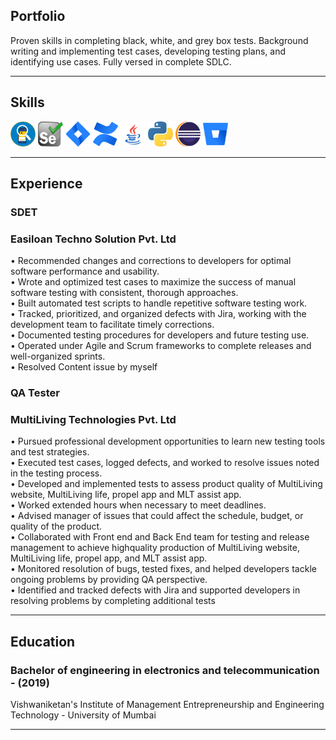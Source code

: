 <section>
   <h2 id="portfolio">Portfolio</h2>
   <p>Proven skills in completing black, white, and grey box tests. Background writing and implementing test cases, developing testing
      plans, and identifying use cases. Fully versed in complete SDLC.
   </p>
   <hr>
   <h2 id="skills">Skills</h2>
   <p align="left">
      <img src="Resource/clipart1542261.png" alt="Software-testing" width="40" height="40">
      <img src="Resource/selenium-logo.svg" alt="Selenium" width="40" height="40">
      <img src="Resource/icons8-jira.svg" alt="JIRA" width="40" height="40">
      <img src="Resource/confluence.png" alt="confluence" width="40" height="40">
      <img src="Resource/icons8-java.svg" alt="Java" width="40" height="40">
      <img src="Resource/Python_logo_icon.png" alt="Python" width="40" height="40">
      <img src="Resource/eclipse.svg" alt="Eclipse" width="40" height="40">
      <img src="Resource/bitbucket.png" alt="Bitbucket" width="40" height="40">
   </p>
   <hr>
   <h2 id="experience">Experience</h2>
   <h3 id="sdet"><strong>SDET</strong></h3>
   <h3 id="Easiloan">Easiloan Techno Solution Pvt. Ltd</h3>
   <p>• Recommended changes and corrections to developers for optimal software performance and
      usability.
      <br>• Wrote and optimized test cases to maximize the success of manual software testing with consistent,
      thorough approaches.
      <br>• Built automated test scripts to handle repetitive software testing work.
      <br>• Tracked, prioritized, and organized defects with Jira, working with the development team to facilitate
      timely corrections.
      <br>• Documented testing procedures for developers and future testing use.
      <br>• Operated under Agile and Scrum frameworks to complete releases and well-organized sprints.
      <br>• Resolved Content issue by myself
   </p>
   <h3 id="QA"><strong>QA Tester</strong></h3>
   <h3 id="MLT">MultiLiving Technologies Pvt. Ltd</h3>
   <p>• Pursued professional development opportunities to learn new testing tools and test strategies.
      <br>• Executed test cases, logged defects, and worked to resolve issues noted in the testing process.
      <br>• Developed and implemented tests to assess product quality of MultiLiving website, MultiLiving life,
      propel app and MLT assist app.
      <br>• Worked extended hours when necessary to meet deadlines.
      <br>• Advised manager of issues that could affect the schedule, budget, or quality of the product.
      <br>• Collaborated with Front end and Back End team for testing and release management to achieve highquality production of MultiLiving website, MultiLiving life, propel app, and MLT assist app.
      <br>• Monitored resolution of bugs, tested fixes, and helped developers tackle ongoing problems by
      providing QA perspective.
      <br>• Identified and tracked defects with Jira and supported developers in resolving problems by
      completing additional tests
   </p>
   <hr>
   <h2 id="education">Education</h2>
   <h3 id="ExTC">Bachelor of engineering in electronics and telecommunication - (2019)</h3>
   <p>Vishwaniketan's Institute of Management Entrepreneurship and Engineering Technology - University of Mumbai</p>
   <hr>
</section>
